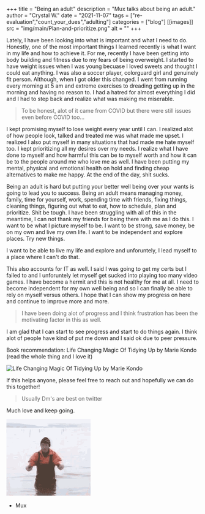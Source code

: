 +++
title = "Being an adult"
description = "Mux talks about being an adult."
author = "Crystal W."
date = "2021-11-07"
tags = ["re-evaluation","count_your_dues","adulting"]
categories = ["blog"]
[[images]]
  src = "img/main/Plan-and-prioritize.png"
  alt = ""
+++

Lately, I have been looking into what is important and what I need  to do. 
Honestly, one of the most important things I learned recently is what I want in my life and how to achieve it. For me, recently I have been getting into body building and fitness due to my fears of being overweight. I started to have weight issues when I was young becuase I loved sweets and thought I could eat anything. I was also a soccer player, colorguard girl and genuinely fit person. 
Although, when I got older this changed. I went from running every morning at 5 am and extreme exercises to dreading getting up in the morning and having no reason to. I had a hatred for almost everything I did and I had to step back and realize what was making me miserable. 

> To be honest, alot of it came from COVID but there were still issues even before COVID too...

I kept promising myself to lose weight every year until I can. I realized alot of how people look, talked and treated me was what made me upset. I realized I also put myself in many situations that had made me hate myself too. I kept prioritizing all my desires over my needs. 
I realize what I have done to myself and how harmful this can be to myself worth and how it can be to the people around me who love me as well. I have been putting my mental, physical and emotional health on hold and finding cheap alternatives to make me happy. 
At the end of the day, shit sucks. 

Being an adult is hard but putting your better well being over your wants is going to lead you to success. Being an adult means managing money, family, time for yourself, work, spending time with friends, fixing things, cleaning things, figuring out what to eat, how to schedule, plan and prioritize. Shit be tough. I have been struggling with all of this in the meantime, I can not thank my friends for being there with me as I do this. 
I want to be what I picture myself to be. I want to be strong, save money, be on my own and live my own life. I want to be independent and explore places. Try new things. 

I want to be able to live my life and explore and unforuntely, I lead myself to a place where I can't do that.

This also accounts for IT as well. I said I was going to get my certs but I failed to and I unforuntely let myself get sucked into playing too many video games. 
I have become a hermit and this is not healthy for me at all. I need to become independent for my own well being and so I can finally be able to rely on myself versus others. 
 I hope that I can show my progress on here and continue to improve more and more. 

 > I have been doing alot of progress and I think frustration has been the motivating factor in this as well. 

 I am glad that I can start to see progress and start to do things again. I think alot of people have kind of put me down and I said ok due to peer pressure. 
 
Book recommendation: Life Changing Magic Of Tidying Up by Marie Kondo (read the whole thing and I love it)

![Life Changing Magic Of Tidying Up by Marie Kondo](https://youtube.com/watch?v=vPTDotiqsF4&t=13s&ab_channel=KenethHefley)


 If this helps anyone, please feel free to reach out and hopefully we can do this together!

 > Usually Dm's are best on twitter

Much love and keep going. 

![You can do it!](/img/main/do_it.gif)

- Mux